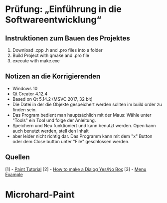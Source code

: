 # Prüfung: „Einführung in die Softwareentwicklung“
## Instruktionen zum Bauen des Projektes
1. Download .cpp .h and .pro files into a folder
1. Build Project with qmake and .pro file
1. execute with make.exe

## Notizen an die Korrigierenden
- Windows 10
- Qt Creator 4.12.4
- Based on Qt 5.14.2 (MSVC 2017, 32 bit)
- Die Datei in der die Objekte gespeichert werden sollten im build order zu finden sein.
- Das Program bedient man hauptsächlich mit der Maus: Wähle unter "Tools" ein Tool und folge der Anleitung.
- Speichern und Neu funktioniert und kann benutzt werden. Open kann auch benutzt werden, stell den Inhalt
- aber leider nicht richtig dar. Das Programm kann mit dem "x" Button oder dem Close button unter "File" geschlossen werden.

## Quellen
[1] - [Paint Tutorial](https://doc.qt.io/qt-5/qtwidgets-widgets-scribble-example.html)
[2] - [How to make a Dialog Yes/No Box](https://stackoverflow.com/questions/13111669/yes-no-message-box-using-qmessagebox)
[3] - [Menu Example](https://doc.qt.io/qt-5/qtwidgets-mainwindows-menus-example.html)
# Microhard-Paint
